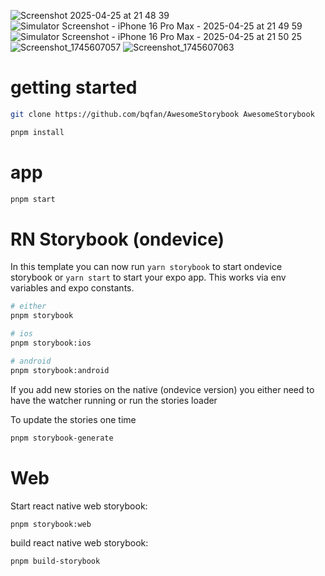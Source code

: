 ![Screenshot 2025-04-25 at 21 48 39](https://github.com/user-attachments/assets/fe985431-b4f9-4cea-9670-d3300f45cabb)
![Simulator Screenshot - iPhone 16 Pro Max - 2025-04-25 at 21 49 59](https://github.com/user-attachments/assets/feba8c1c-6ca5-48cb-a452-0abe5914c693)
![Simulator Screenshot - iPhone 16 Pro Max - 2025-04-25 at 21 50 25](https://github.com/user-attachments/assets/32f1b08a-f3cd-4103-81ec-83ec4f34e8eb)
![Screenshot_1745607057](https://github.com/user-attachments/assets/8e3e5b60-369b-4c86-a4b9-3458c8b5059f)
![Screenshot_1745607063](https://github.com/user-attachments/assets/4d1bc1ec-330e-45c0-a95a-a1333ed30d9c)

# getting started

```sh
git clone https://github.com/bqfan/AwesomeStorybook AwesomeStorybook
```

```sh
pnpm install
```

# app

```sh
pnpm start
```

# RN Storybook (ondevice)

In this template you can now run `yarn storybook` to start ondevice storybook or `yarn start` to start your expo app.
This works via env variables and expo constants.

```sh
# either
pnpm storybook

# ios
pnpm storybook:ios

# android
pnpm storybook:android
```

If you add new stories on the native (ondevice version) you either need to have the watcher running or run the stories loader

To update the stories one time

```sh
pnpm storybook-generate
```

# Web

Start react native web storybook:

```
pnpm storybook:web
```

build react native web storybook:

```sh
pnpm build-storybook
```
